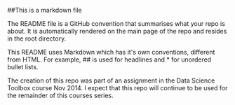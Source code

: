##This is a markdown file

The README file is a GitHub convention that summarises what your repo is about. It is automatically rendered on the main page of the repo and resides in the root directory.

This README uses Markdown which has it's own conventions, different from HTML. For example, ## is used for headlines and * for unordered bullet lists.

The creation of this repo was part of an assignment in the Data Science Toolbox course Nov 2014. I expect that this repo will continue to be used for the remainder of this courses series.
